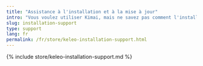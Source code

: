 ```yaml
---
title: "Assistance à l'installation et à la mise à jour"
intro: "Vous voulez utiliser Kimai, mais ne savez pas comment l'installer sur votre serveur ?"
slug: installation-support
type: support
lang: fr
permalink: /fr/store/keleo-installation-support.html
---
```


{% include store/keleo-installation-support.md %}
